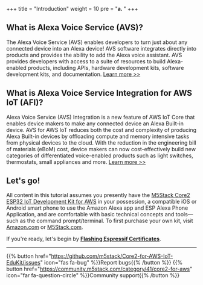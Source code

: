 +++
title = "Introduction"
weight = 10
pre = "<b>a. </b>"
+++

## What is Alexa Voice Service (AVS)?
The Alexa Voice Service (AVS) enables developers to turn just about any connected device into an Alexa device! AVS software integrates directly into products and provides the ability to add the Alexa voice assistant. AVS provides developers with access to a suite of resources to build Alexa-enabled products, including APIs, hardware development kits, software development kits, and documentation. 
[Learn more >>](https://developer.amazon.com/en-US/alexa/devices/alexa-built-in)

## What is Alexa Voice Service Integration for AWS IoT (AFI)?
Alexa Voice Service (AVS) Integration is a new feature of AWS IoT Core that enables device makers to make any connected device an Alexa Built-in device. AVS for AWS IoT reduces both the cost and complexity of producing Alexa Built-in devices by offloading compute and memory intensive tasks from physical devices to the cloud. With the reduction in the engineering bill of materials (eBoM) cost, device makers can now cost-effectively build new categories of differentiated voice-enabled products such as light switches, thermostats, small appliances and more.
[Learn more >>](https://docs.aws.amazon.com/iot/latest/developerguide/avs-integration-aws-iot.html)

## Let's go!
All content in this tutorial assumes you presently have the [M5Stack Core2 ESP32 IoT Development Kit for AWS](https://www.amazon.com/dp/B08NP5LVFH) in your possession, a compatible iOS or Android smart phone to use the Amazon Alexa app and ESP Alexa Phone Application, and are comfortable with basic technical concepts and tools—such as the command prompt/terminal. To first purchase your own kit, visit [Amazon.com](https://www.amazon.com/dp/B08NP5LVFH) or [M5Stack.com](https://m5stack.com/products/m5stack-core2-esp32-iot-development-kit-for-aws-iot-edukit).

If you're ready, let's begin by [**Flashing Espressif Certificates**](/en/intro-to-alexa-for-iot/flashing-espressif-certificates.html).

---
{{% button href="https://github.com/m5stack/Core2-for-AWS-IoT-EduKit/issues" icon="fas fa-bug" %}}Report bugs{{% /button %}} {{% button href="https://community.m5stack.com/category/41/core2-for-aws" icon="far fa-question-circle" %}}Community support{{% /button %}}